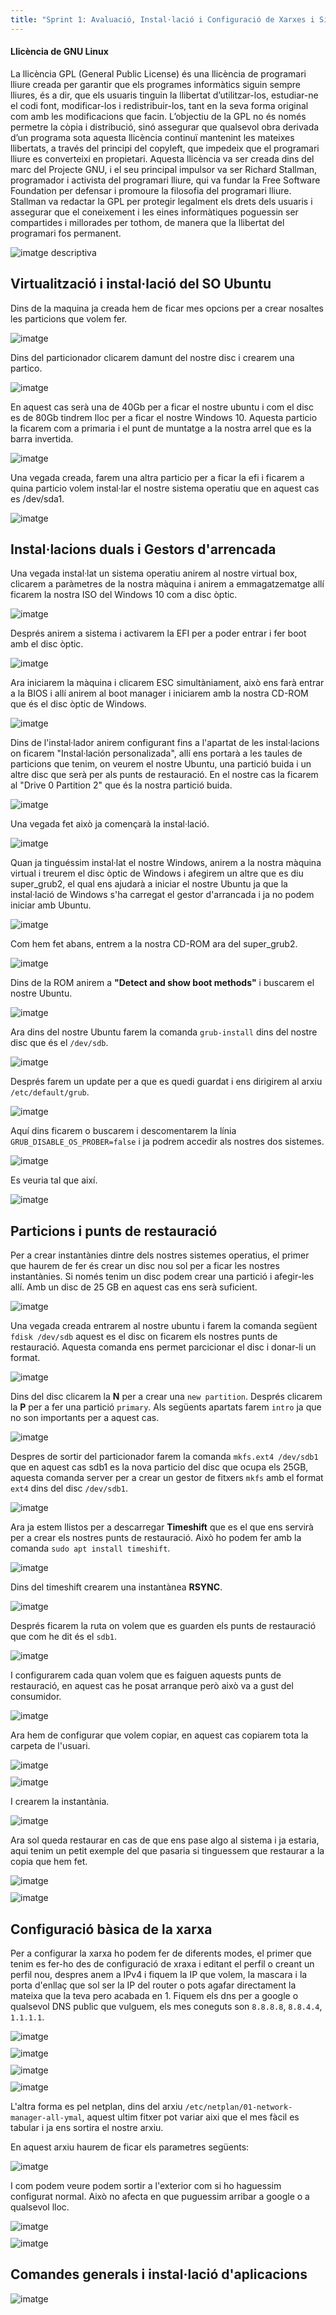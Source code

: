 ```yaml
---
title: "Sprint 1: Avaluació, Instal·lació i Configuració de Xarxes i Sistemes Operatius"
---
```


#### Llicència de GNU Linux

La llicència GPL (General Public License) és una llicència de programari lliure creada per garantir que els programes informàtics siguin sempre lliures, és a dir, que els usuaris tinguin la llibertat d’utilitzar-los, estudiar-ne el codi font, modificar-los i redistribuir-los, tant en la seva forma original com amb les modificacions que facin. L’objectiu de la GPL no és només permetre la còpia i distribució, sinó assegurar que qualsevol obra derivada d’un programa sota aquesta llicència continuï mantenint les mateixes llibertats, a través del principi del copyleft, que impedeix que el programari lliure es converteixi en propietari. Aquesta llicència va ser creada dins del marc del Projecte GNU, i el seu principal impulsor va ser Richard Stallman, programador i activista del programari lliure, qui va fundar la Free Software Foundation per defensar i promoure la filosofia del programari lliure. Stallman va redactar la GPL per protegir legalment els drets dels usuaris i assegurar que el coneixement i les eines informàtiques poguessin ser compartides i millorades per tothom, de manera que la llibertat del programari fos permanent.

<img src="https://github.com/user-attachments/assets/048b4f58-04c3-426f-8e5a-52dd8ccbe14d" style="display:block; margin-top:10px;" alt="imatge descriptiva">

## Virtualització i instal·lació del SO Ubuntu

Dins de la maquina ja creada hem de ficar mes opcions per a crear nosaltes les particions que volem fer.

<img src="https://github.com/user-attachments/assets/18d201f2-db0b-4d24-a5ea-73ac23f8e7ec" style="display:block; margin-top:10px;" alt="imatge">

Dins del particionador clicarem damunt del nostre disc i crearem una partico.

<img src="https://github.com/user-attachments/assets/f36625f2-7a2c-4307-924a-184519343596" style="display:block; margin-top:10px;" alt="imatge">

En aquest cas serà una de 40Gb per a ficar el nostre ubuntu i com el disc es de 80Gb tindrem lloc per a ficar el nostre Windows 10. Aquesta particio la ficarem com a primaria i el punt de muntatge a la nostra arrel que es la barra invertida.

<img src="https://github.com/user-attachments/assets/45b42f07-07f4-444f-9798-8613771f7d47" style="display:block; margin-top:10px;" alt="imatge">

Una vegada creada, farem una altra particio per a ficar la efi i ficarem a quina particio volem instal·lar el nostre sistema operatiu que en aquest cas es /dev/sda1.

<img src="https://github.com/user-attachments/assets/0118bea7-0982-47aa-b47b-d036d394e41f" style="display:block; margin-top:10px;" alt="imatge">

## Instal·lacions duals i Gestors d'arrencada

Una vegada instal·lat un sistema operatiu anirem al nostre virtual box, clicarem a paràmetres de la nostra màquina i anirem a emmagatzematge allí ficarem la nostra ISO del Windows 10 com a disc òptic.

<img src="https://github.com/user-attachments/assets/8ef5dbba-b0e4-4f3c-b443-4a22804a105b" style="display:block; margin-top:10px;" alt="imatge">

Després anirem a sistema i activarem la EFI per a poder entrar i fer boot amb el disc òptic.

<img src="https://github.com/user-attachments/assets/f2c7e1f6-127f-4dc4-9002-6cae1f41ca1b" style="display:block; margin-top:10px;" alt="imatge">

Ara iniciarem la màquina i clicarem ESC simultàniament, això ens farà entrar a la BIOS i allí anirem al boot manager i iniciarem amb la nostra CD-ROM que és el disc òptic de Windows.

<img src="https://github.com/user-attachments/assets/ba0b9d92-67da-4aa0-995a-41ee22a29d05" style="display:block; margin-top:10px;" alt="imatge">

Dins de l'instal·lador anirem configurant fins a l'apartat de les instal·lacions on ficarem "Instal·lación personalizada", allí ens portarà a les taules de particions que tenim, on veurem el nostre Ubuntu, una partició buida i un altre disc que serà per als punts de restauració. En el nostre cas la ficarem al "Drive 0 Partition 2" que és la nostra partició buida.

<img src="https://github.com/user-attachments/assets/323f719e-17b8-4b3a-93c0-2784e2abe9be" style="display:block; margin-top:10px;" alt="imatge">

Una vegada fet això ja començarà la instal·lació.

<img src="https://github.com/user-attachments/assets/2e8ada4e-9db7-4297-a9e5-f52381a8d96c" style="display:block; margin-top:10px;" alt="imatge">

Quan ja tinguéssim instal·lat el nostre Windows, anirem a la nostra màquina virtual i treurem el disc òptic de Windows i afegirem un altre que es diu super_grub2, el qual ens ajudarà a iniciar el nostre Ubuntu ja que la instal·lació de Windows s'ha carregat el gestor d'arrancada i ja no podem iniciar amb Ubuntu.

<img src="https://github.com/user-attachments/assets/0b1ff183-4b7c-4913-8f89-6383322482ad" style="display:block; margin-top:10px;" alt="imatge">

Com hem fet abans, entrem a la nostra CD-ROM ara del super_grub2.

<img src="https://github.com/user-attachments/assets/2340efe2-a2f2-4f3c-8bf1-8012a314b35b" style="display:block; margin-top:10px;" alt="imatge">

Dins de la ROM anirem a **"Detect and show boot methods"** i buscarem el nostre Ubuntu. 

<img src="https://github.com/user-attachments/assets/92f16c1d-a8c9-463a-9f83-61968e5b69b9" style="display:block; margin-top:10px;" alt="imatge">

Ara dins del nostre Ubuntu farem la comanda `grub-install` dins del nostre disc que és el `/dev/sdb`.

<img src="https://github.com/user-attachments/assets/f7124db8-5cb0-43af-b5a9-d657344815ec" style="display:block; margin-top:10px;" alt="imatge">

Després farem un update per a que es quedi guardat i ens dirigirem al arxiu `/etc/default/grub`.

<img src="https://github.com/user-attachments/assets/535767ad-4359-4c5a-8ea8-011cbe51f43e" style="display:block; margin-top:10px;" alt="imatge">

Aquí dins ficarem o buscarem i descomentarem la línia `GRUB_DISABLE_OS_PROBER=false` i ja podrem accedir als nostres dos sistemes. <br>

<img src="https://github.com/user-attachments/assets/29738e40-ba0b-488f-a16e-286788a95e58" style="display:block; margin-top:10px;" alt="imatge">

Es veuria tal que així.

<img src="https://github.com/user-attachments/assets/703edf6d-cdd1-4051-909d-963843430a13" style="display:block; margin-top:10px;" alt="imatge">

## Particions i punts de restauració

Per a crear instantànies dintre dels nostres sistemes operatius, el primer que haurem de fer és crear un disc nou sol per a ficar les nostres instantànies. Si només tenim un disc podem crear una partició i afegir-les allí. Amb un disc de 25 GB en aquest cas ens serà suficient.

<img src="https://github.com/user-attachments/assets/c9631aed-6507-480d-8405-ab65f516b9ce" style="display:block; margin-top:10px;" alt="imatge">

Una vegada creada entrarem al nostre ubuntu i farem la comanda següent `fdisk /dev/sdb` aquest es el disc on ficarem els nostres punts de restauració. Aquesta comanda ens permet parcicionar el disc i donar-li un format.

<img src="https://github.com/user-attachments/assets/15ff3d2a-2251-4e3f-ac1e-e44cf8113e09" style="display:block; margin-top:10px;" alt="imatge"/>

Dins del disc clicarem la **N** per a crear una `new partition`.
Després clicarem la **P** per a fer una partició `primary`. Als següents apartats farem `intro` ja que no son importants per a aquest cas.

<img src="https://github.com/user-attachments/assets/7efbf78b-05a8-477c-a8c3-880e08c7aa63" style="display:block; margin-top:10px;" alt="imatge"/>

Despres de sortir del particionador farem la comanda `mkfs.ext4 /dev/sdb1` que en aquest cas sdb1 es la nova particio del disc que ocupa els 25GB, aquesta comanda server per a crear un gestor de fitxers `mkfs` amb el format `ext4` dins del disc `/dev/sdb1`.

<img src="https://github.com/user-attachments/assets/5a7f98f9-4418-460e-beaf-86ee149fc1fb" style="display:block; margin-top:10px;" alt="imatge"/>

Ara ja estem llistos per a descarregar **Timeshift** que es el que ens servirà per a crear els nostres punts de restauració. Això ho podem fer amb la comanda `sudo apt install timeshift`.

<img src="https://github.com/user-attachments/assets/0ae94e1d-248b-4195-84eb-273907103bec" style="display:block; margin-top:10px;" alt="imatge"/>

Dins del timeshift crearem una instantànea **RSYNC**.

<img src="https://github.com/user-attachments/assets/538e6318-7462-48f9-a868-2cf8757045fe" style="display:block; margin-top:10px;" alt="imatge">

Després ficarem la ruta on volem que es guarden els punts de restauració que com he dit és el `sdb1`.

<img src="https://github.com/user-attachments/assets/44dfc67e-5560-4e50-a445-4fb9f3611d67" style="display:block; margin-top:10px;" alt="imatge">

I configurarem cada quan volem que es faiguen aquests punts de restauració, en aquest cas he posat arranque però això va a gust del consumidor.

<img src="https://github.com/user-attachments/assets/a64e300d-3e33-41c6-a4e7-f0b0f6509e10" style="display:block; margin-top:10px;" alt="imatge">

Ara hem de configurar que volem copiar, en aquest cas copiarem tota la carpeta de l'usuari.

<img src="https://github.com/user-attachments/assets/5cc3f479-4e55-4fcf-9297-a0e99224be33" style="display:block; margin-top:10px;" alt="imatge">

<img src="https://github.com/user-attachments/assets/fcf485fd-5350-4f59-af89-51c68ae9bf6d" style="display:block; margin-top:10px;" alt="imatge">

I crearem la instantània.

<img src="https://github.com/user-attachments/assets/796a21a8-4749-4b6b-9c3a-999bfe601c59" style="display:block; margin-top:10px;" alt="imatge">

Ara sol queda restaurar en cas de que ens pase algo al sistema i ja estaria, aqui tenim un petit exemple del que pasaria si tinguessem que restaurar a la copia que hem fet.

<img src="https://github.com/user-attachments/assets/dd648677-053e-4282-8653-d93dad3677f3" style="display:block; margin-top:10px;" alt="imatge">

<img src="https://github.com/user-attachments/assets/8c6bf066-4767-4e44-bc88-5e9864719cf5" style="display:block; margin-top:10px;" alt="imatge">

## Configuració bàsica de la xarxa

Per a configurar la xarxa ho podem fer de diferents modes, el primer que tenim es fer-ho des de configuració de xraxa i editant el perfil o creant un perfil nou, despres anem a IPv4 i fiquem la IP que volem, la mascara i la porta d'enllaç que sol ser la IP del router o pots agafar directament la mateixa que la teva pero acabada en 1. Fiquem els dns per a google o qualsevol DNS public que vulguem, els mes coneguts son `8.8.8.8`, `8.8.4.4`, `1.1.1.1`.

<img src="https://github.com/user-attachments/assets/10d472bc-c3af-44a2-a3e3-454eeabb5e60" style="display:block; margin-top:10px;" alt="imatge">

<img src="https://github.com/user-attachments/assets/c1df19fa-ca38-4962-a3ec-33bb9b93aa22" style="display:block; margin-top:10px;" alt="imatge">

<img src="https://github.com/user-attachments/assets/bf993c24-a150-426b-a276-3f4264d27143" style="display:block; margin-top:10px;" alt="imatge">

<img src="https://github.com/user-attachments/assets/6306fcfc-1fef-4156-9466-fc3b8be76e97" style="display:block; margin-top:10px;" alt="imatge">

L'altra forma es pel netplan, dins del arxiu `/etc/netplan/01-network-manager-all-ymal`, aquest ultim fitxer pot variar aixi que el mes fàcil es tabular i ja ens sortira el nostre arxiu.

En aquest arxiu haurem de ficar els parametres següents:

<img src="https://github.com/user-attachments/assets/1145e954-775a-403f-befa-a95e34cd3901" style="display:block; margin-top:10px;" alt="imatge">

I com podem veure podem sortir a l'exterior com si ho haguessim configurat normal. Això no afecta en que puguessim arribar a google o a qualsevol lloc.

<img src="https://github.com/user-attachments/assets/9f170759-74a6-4aba-87c5-36d7efe3bc45" style="display:block; margin-top:10px;" alt="imatge">

<img src="https://github.com/user-attachments/assets/f25c694f-bfc3-4d34-bb73-c7526cf4b4a4" style="display:block; margin-top:10px;" alt="imatge">

## Comandes generals i instal·lació d'aplicacions

<img src="https://github.com/user-attachments/assets/6be7a761-f05c-4118-983f-205279778d4c" style="display:block; margin-top:10px;" alt="imatge">
